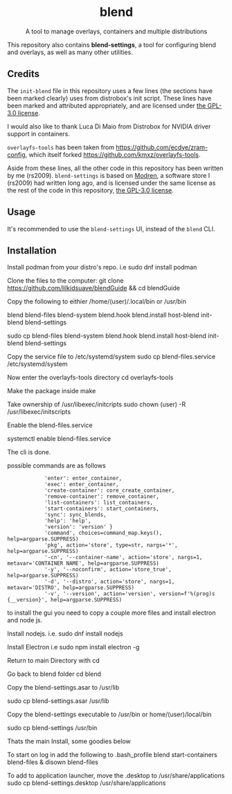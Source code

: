<div align="center">
  <h1 align="center">blend</h1>
  <p align="center">A tool to manage overlays, containers and multiple distributions</p>
</div>

This repository also contains **blend-settings**, a tool for configuring blend and overlays, as well as many other utilities. 

## Credits

The `init-blend` file in this repository uses a few lines (the sections have been marked clearly) uses from distrobox's init script. These lines have been marked and attributed appropriately, and are licensed under [the GPL-3.0 license](https://github.com/89luca89/distrobox/blob/main/COPYING.md).

I would also like to thank Luca Di Maio from Distrobox for NVIDIA driver support in containers.

`overlayfs-tools` has been taken from https://github.com/ecdye/zram-config, which itself forked https://github.com/kmxz/overlayfs-tools.

Aside from these lines, all the other code in this repository has been written by me (rs2009). `blend-settings` is based on [Modren](https://github.com/RudraSwat/modren), a software store I (rs2009) had written long ago, and is licensed under the same license as the rest of the code in this repository, [the GPL-3.0 license](https://github.com/blend-os/blend/blob/main/LICENSE).

## Usage

It's recommended to use the `blend-settings` UI, instead of the `blend` CLI.

## Installation
Install podman from your distro's repo.
i.e sudo dnf install podman

Clone the files to the computer:
git clone https://github.com/lilkidsuave/blendGuide && cd blendGuide

Copy the following to eithier /home/(user)/.local/bin or /usr/bin

blend
blend-files
blend-system
blend.hook
blend.install
host-blend
init-blend 
blend-settings

sudo cp blend-files blend-system blend.hook blend.install host-blend init-blend blend-settings

Copy the service file to /etc/systemd/system
sudo cp blend-files.service /etc/systemd/system

Now enter the overlayfs-tools directory
cd overlayfs-tools

Make the package inside
make

Take ownership of /usr/libexec/initcripts
sudo chown (user) -R /usr/libexec/initscripts

Enable the blend-files.service

systemctl enable blend-files.service

The cli is done.

possible commands are as follows

                'enter': enter_container,
                'exec': enter_container,
                'create-container': core_create_container,
                'remove-container': remove_container,
                'list-containers': list_containers,
                'start-containers': start_containers,
                'sync': sync_blends,
                'help': 'help',
                'version': 'version' }
                'command', choices=command_map.keys(), help=argparse.SUPPRESS)
                'pkg', action='store', type=str, nargs='*', help=argparse.SUPPRESS)
                '-cn', '--container-name', action='store', nargs=1, metavar='CONTAINER NAME', help=argparse.SUPPRESS)
                '-y', '--noconfirm', action='store_true', help=argparse.SUPPRESS)
                '-d', '--distro', action='store', nargs=1, metavar='DISTRO', help=argparse.SUPPRESS)
                '-v', '--version', action='version', version=f'%(prog)s {__version}', help=argparse.SUPPRESS)

to install the gui you need to copy a couple more files and install electron and node js.
 
Install nodejs.
i.e. sudo dnf install nodejs
 
Install Electron
i.e sudo npm install electron -g

Return to main Directory with cd
 
Go back to blend folder
cd blend

Copy the blend-settings.asar to /usr/lib

sudo cp blend-settings.asar /usr/lib

Copy the blend-settings executable to /usr/bin or home/(user)/local/bin

sudo cp blend-settings /usr/bin



Thats the main Install, some goodies below

To start on log in add the following to .bash_profile
blend start-containers
blend-files &
disown blend-files

To add to application launcher, move the .desktop to /usr/share/applications
sudo cp blend-settings.desktop /usr/share/applications
 

             





